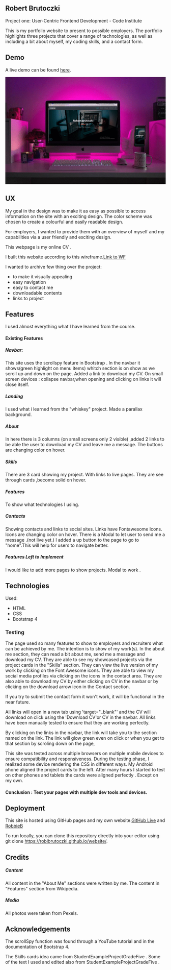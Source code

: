 
## Robert Brutoczki

Project one: User-Centric Frontend Development - Code Institute

This is my portfolio website to present to possible employers. The portfolio highlights three projects that cover a range of technologies, as well as including a bit about myself, my coding skills, and a contact form.

## Demo

A live demo can be found [here](http://robbieb.co.uk "here").

![](https://github.com/robibrutoczki/website/blob/master/Assets/images/readmepic.gif)



## UX

My goal in the design was to make it as easy as possible to access information on the site with an exciting design. The color scheme was chosen to create a colourful and easily readable design.

For employers, I wanted to provide them with an overview of myself and my capabilities via a user friendly and
exciting design.

This webpage is my online CV .

 I built this website according to this wireframe.[Link to WF](https://github.com/robibrutoczki/website/blob/master/wireframe.svg "Link to WF")

I wanted to archive few thing over the project:
- to make it visually appealing
- easy navigation
- easy to contact me
- downloadable contents
- links to project

## Features
I used almost everything what I have learned from the course.

####  **Existing Features**

##### **Navbar:**
This site uses the scrollspy feature in Bootstrap . In the navbar it shows(green highlight on menu items) whitch section is on show as we scroll up and down on the page.
Added a link to download my CV.
On small screen devices : collapse navbar,when opening and clicking on links it will close itself.
##### **Landing** 
I used what i learned from the "whiskey" project.
Made a parallax background.
##### **About**
In here there is 3 columns (on small screens only 2 visible) ,added 2 links to be able the user to download my CV and leave me a message. The buttons are changing color on hover.
##### **Skills**
There are 3 card showing my project. With links to live pages.
They are see through cards ,become solid on hover.
##### **Features**
To show what technologies I using.
##### **Contacts**
Showing contacts and links to social sites. Links have Fontawesome Icons. Icons are changing color on hover.
There is a Modal to let user to send me a message .(not live yet.)
I added a up button to the page to go to "home".This will help for users to navigate better.
##### **Features Left to Implement**
I would like to add more pages to show projects. Modal to work . 
## Technologies
Used:
- HTML
- CSS
- Bootstrap 4

### Testing

The page used so many features to show to employers and recruiters what can be achieved by me.  The intention is to show of my work(s). In the about me section, they can read a bit about me, send me a message and download my CV. They are able to see my showcased projects via the project cards in the "Skills" section. They can view the live version of my work by clicking on the Font Awesome icons. They are able to view my social media profiles via clicking on the icons in the contact area. They are also able to download my CV by either clicking on CV in the navbar or by clicking on the download arrow icon in the Contact section.

If you try to submit the contact form it won't work, it will be functional in the near future.

All links will open in a new tab using 'target="_blank"' and the CV will download  on click using the 'Download CV'or CV in the navbar. All links have been manually tested to ensure that they are working perfectly.

By clicking on the links in the navbar, the link will take you to the section named on the link. The link will glow green even on click or when you get to that section by scroling down on the page, 

This site was tested across multiple browsers on multiple mobile devices to ensure compatibility and responsiveness. During the testing phase, I realized 
some device rendering the CSS in different ways. My Android phone aligned the project cards to the left. After many hours I started to test on other phones and tablets the cards were aligned perfectly . Except on my own.

#### Conclusion : Test your pages with multiple dev tools and devices.   

## Deployment

This site is hosted using GitHub pages and my own website.[GitHub Live](https://robibrutoczki.github.io/website/ "GitHub Live") and [RobbieB](http://robbieb.co.uk/ "RobbieB")

To run locally, you can clone this repository directly into your editor using git clone https://robibrutoczki.github.io/website/.

## Credits

##### Content

All content in the "About Me" sections were written by me. The content in "Features" section from Wikipedia.

##### Media

All photos were taken from Pexels. 

## Acknowledgements

The scrollSpy function was found through a YouTube tutorial and in the documentation of Bootstrap 4.

The Skills cards idea came from StudentExampleProjectGradeFive .
Some of the text I used and edited also from StudentExampleProjectGradeFive . 





